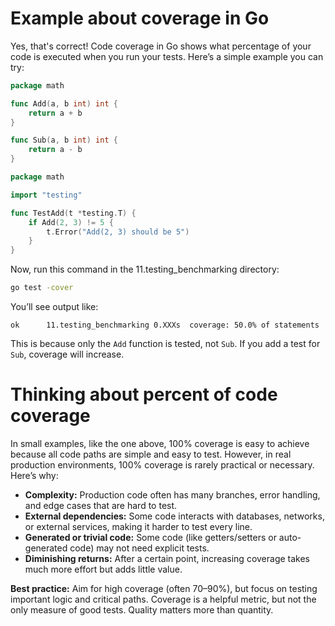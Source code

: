 # Example about coverage in Go
Yes, that's correct! Code coverage in Go shows what percentage of your code is executed when you run your tests. Here’s a simple example you can try:

````go
package math

func Add(a, b int) int {
    return a + b
}

func Sub(a, b int) int {
    return a - b
}
````

````go
package math

import "testing"

func TestAdd(t *testing.T) {
    if Add(2, 3) != 5 {
        t.Error("Add(2, 3) should be 5")
    }
}
````

Now, run this command in the 11.testing_benchmarking directory:

```sh
go test -cover
```

You’ll see output like:

```
ok  	11.testing_benchmarking	0.XXXs	coverage: 50.0% of statements
```

This is because only the `Add` function is tested, not `Sub`. If you add a test for `Sub`, coverage will increase.

# Thinking about percent of code coverage
In small examples, like the one above, 100% coverage is easy to achieve because all code paths are simple and easy to test. However, in real production environments, 100% coverage is rarely practical or necessary. Here’s why:

- **Complexity:** Production code often has many branches, error handling, and edge cases that are hard to test.
- **External dependencies:** Some code interacts with databases, networks, or external services, making it harder to test every line.
- **Generated or trivial code:** Some code (like getters/setters or auto-generated code) may not need explicit tests.
- **Diminishing returns:** After a certain point, increasing coverage takes much more effort but adds little value.

**Best practice:** Aim for high coverage (often 70–90%), but focus on testing important logic and critical paths. Coverage is a helpful metric, but not the only measure of good tests. Quality matters more than quantity.